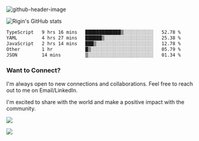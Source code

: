 
![github-header-image](https://github.com/riginoommen/riginoommen/assets/3840244/889cae65-df55-4cda-86cc-bf21bf1f2e96)

![Rigin's GitHub stats](https://github-readme-stats.vercel.app/api?username=riginoommen\&show_icons=true\&show=reviews,discussions_started,discussions_answered,prs_merged,prs_merged_percentage)


<!--START_SECTION:waka-->

```txt
TypeScript   9 hrs 16 mins   █████████████▒░░░░░░░░░░░   52.78 %
YAML         4 hrs 27 mins   ██████▒░░░░░░░░░░░░░░░░░░   25.38 %
JavaScript   2 hrs 14 mins   ███▒░░░░░░░░░░░░░░░░░░░░░   12.78 %
Other        1 hr            █▒░░░░░░░░░░░░░░░░░░░░░░░   05.79 %
JSON         14 mins         ▒░░░░░░░░░░░░░░░░░░░░░░░░   01.34 %
```

<!--END_SECTION:waka-->

### Want to Connect?

I'm always open to new connections and collaborations. Feel free to reach out to me on Email/LinkedIn.

I'm excited to share with the world and make a positive impact with the community.

![](https://komarev.com/ghpvc/?username=riginoommen)

![](https://hit.yhype.me/github/profile?user_id=3840244)

